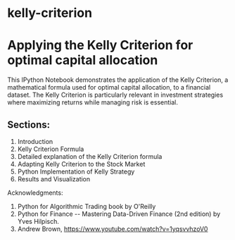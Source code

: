 # kelly-criterion
# Applying the Kelly Criterion for optimal capital allocation
This IPython Notebook demonstrates the application of the Kelly Criterion, a mathematical formula used for optimal capital allocation, to a financial dataset. The Kelly Criterion is particularly relevant in investment strategies where maximizing returns while managing risk is essential.

## Sections:
1. Introduction
2. Kelly Criterion Formula
3. Detailed explanation of the Kelly Criterion formula
4. Adapting Kelly Criterion to the Stock Market
5. Python Implementation of Kelly Strategy
6. Results and Visualization

Acknowledgments:
1. Python for Algorithmic Trading book by O'Reilly
2. Python for Finance -- Mastering Data-Driven Finance (2nd edition) by Yves Hilpisch.
3. Andrew Brown, https://www.youtube.com/watch?v=1yqsvvhzoV0
